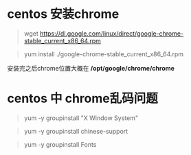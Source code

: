 # centos 安装chrome 
> wget https://dl.google.com/linux/direct/google-chrome-stable_current_x86_64.rpm

> yum install ./google-chrome-stable_current_x86_64.rpm

安装完之后chrome位置大概在  **/opt/google/chrome/chrome**

# centos 中 chrome乱码问题
>  yum -y groupinstall "X Window System"

>  yum -y groupinstall chinese-support

>  yum -y groupinstall Fonts